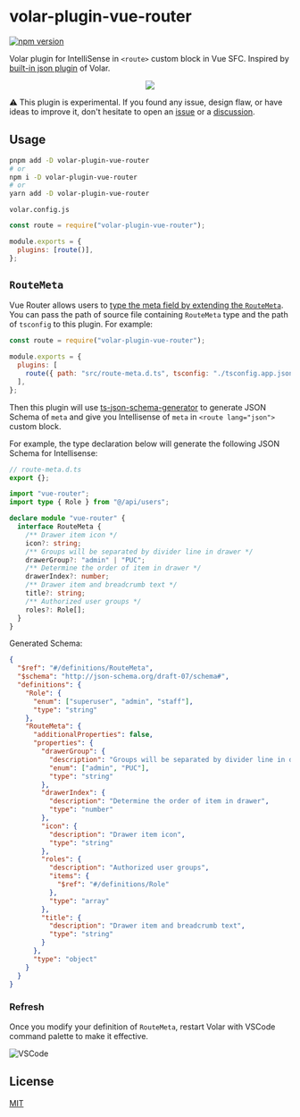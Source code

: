 # volar-plugin-vue-router

[![npm version](https://img.shields.io/npm/v/volar-plugin-vue-router)](https://www.npmjs.com/package/volar-plugin-vue-router)

Volar plugin for IntelliSense in `<route>` custom block in Vue SFC. Inspired by [built-in json plugin](https://github.com/johnsoncodehk/volar/blob/master/plugins/json/src/index.ts) of Volar.

<p align="center">
  <img src="https://user-images.githubusercontent.com/40021217/197701433-e2ba300b-4247-41c6-99ea-1fc0239e717c.gif" >
</p>

⚠️ This plugin is experimental. If you found any issue, design flaw, or have ideas to improve it, don't hesitate to open an [issue](https://github.com/kingyue737/volar-plugin-vue-router/issues) or a [discussion](https://github.com/kingyue737/volar-plugin-vue-router/discussions).

## Usage

```sh
pnpm add -D volar-plugin-vue-router
# or
npm i -D volar-plugin-vue-router
# or
yarn add -D volar-plugin-vue-router
```

`volar.config.js`

```js
const route = require("volar-plugin-vue-router");

module.exports = {
  plugins: [route()],
};
```

## `RouteMeta`

Vue Router allows users to [type the meta field by extending the `RouteMeta`](https://router.vuejs.org/guide/advanced/meta.html#typescript). You can pass the path of source file containing `RouteMeta` type and the path of `tsconfig` to this plugin. For example:

```js
const route = require("volar-plugin-vue-router");

module.exports = {
  plugins: [
    route({ path: "src/route-meta.d.ts", tsconfig: "./tsconfig.app.json" }),
  ],
};
```

Then this plugin will use [ts-json-schema-generator](https://github.com/vega/ts-json-schema-generator) to generate JSON Schema of `meta` and give you Intellisense of `meta` in `<route lang="json">` custom block.

For example, the type declaration below will generate the following JSON Schema for Intellisense:

```ts
// route-meta.d.ts
export {};

import "vue-router";
import type { Role } from "@/api/users";

declare module "vue-router" {
  interface RouteMeta {
    /** Drawer item icon */
    icon?: string;
    /** Groups will be separated by divider line in drawer */
    drawerGroup?: "admin" | "PUC";
    /** Determine the order of item in drawer */
    drawerIndex?: number;
    /** Drawer item and breadcrumb text */
    title?: string;
    /** Authorized user groups */
    roles?: Role[];
  }
}
```

Generated Schema:

```json
{
  "$ref": "#/definitions/RouteMeta",
  "$schema": "http://json-schema.org/draft-07/schema#",
  "definitions": {
    "Role": {
      "enum": ["superuser", "admin", "staff"],
      "type": "string"
    },
    "RouteMeta": {
      "additionalProperties": false,
      "properties": {
        "drawerGroup": {
          "description": "Groups will be separated by divider line in drawer",
          "enum": ["admin", "PUC"],
          "type": "string"
        },
        "drawerIndex": {
          "description": "Determine the order of item in drawer",
          "type": "number"
        },
        "icon": {
          "description": "Drawer item icon",
          "type": "string"
        },
        "roles": {
          "description": "Authorized user groups",
          "items": {
            "$ref": "#/definitions/Role"
          },
          "type": "array"
        },
        "title": {
          "description": "Drawer item and breadcrumb text",
          "type": "string"
        }
      },
      "type": "object"
    }
  }
}
```

### Refresh

Once you modify your definition of `RouteMeta`, restart Volar with VSCode command palette to make it effective.

![VSCode](https://i.stack.imgur.com/jq6xW.png)

## License

[MIT](http://opensource.org/licenses/MIT)
